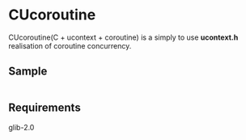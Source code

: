 # CUcoroutine
CUcoroutine(C + ucontext + coroutine) is a simply to use **ucontext.h** realisation of coroutine concurrency.

## Sample

```c 

```
## Requirements
glib-2.0
